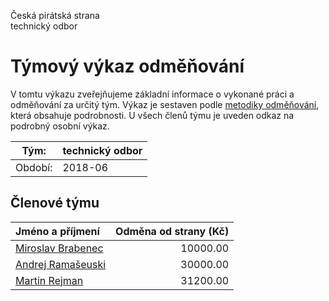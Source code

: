 Česká pirátská strana  
technický odbor

Týmový výkaz odměňování
===========================

V tomtu výkazu zveřejňujeme základní informace o vykonané práci a odměňování
za určitý tým. Výkaz je sestaven podle [metodiky odměňování][metodika],
která obsahuje podrobnosti. U všech členů týmu je uveden odkaz na podrobný osobní výkaz.

Tým:                     | technický odbor
-----------------------  | --------------------
Období:                  | 2018-06

Členové týmu
--------------

| Jméno a příjmení                        |   Odměna od strany (Kč) |
|:----------------------------------------|------------------------:|
| [Miroslav Brabenec](miroslav-brabenec/) |                10000.00 |
| [Andrej Ramašeuski](andrej-ramaseuski/) |                30000.00 |
| [Martin Rejman](martin-rejman/)         |                31200.00 |


[metodika]: https://redmine.pirati.cz/projects/po/wiki/Odmenovani
